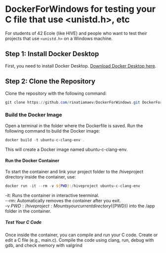 # DockerForWindows for testing your C file that use <unistd.h>, etc

For students of 42 Ecole (like HIVE) and people who want to test their projects that use `<unistd.h>` on a Windows machine.

## Step 1: Install Docker Desktop

First, you need to install Docker Desktop. [Download Docker Desktop here](https://www.docker.com/products/docker-desktop).

## Step 2: Clone the Repository

Clone the repository with the following command:

```powerShell
git clone https://github.com/rinatiamaev/DockerForWindows.git DockerForWin
```
### Build the Docker Image
Open a terminal in the folder where the Dockerfile is saved.
Run the following command to build the Docker image:
```powerShell
docker build -t ubuntu-c-clang-env .
```
This will create a Docker image named ubuntu-c-clang-env.

#### Run the Docker Container
To start the container and link your project folder to the /hiveproject directory inside the container, use:
```powerShell
docker run -it --rm -v ${PWD}:/hiveproject ubuntu-c-clang-env
```
-it: Runs the container in interactive teerminal.  
--rm: Automatically removes the container after you exit.  
-v ${PWD}:/hiveproject: Mounts your current directory (${PWD}) into the /app folder in the container.

##### Test Your C Code
Once inside the container, you can compile and run your C code.
Create or edit a C file (e.g., main.c).
Compile the code using clang, run, debug with gdb, and check memory with valgrind
